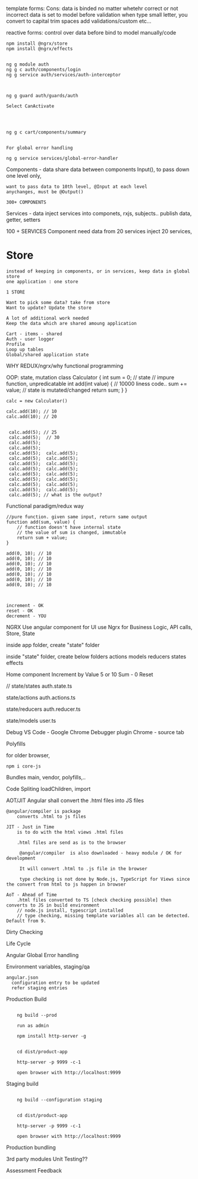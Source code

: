 ### 
  template forms:
     Cons:
        data is binded no matter whetehr correct or not
        incorrect data is set to model before validation
        when type small letter, you convert to capital
        trim spaces
        add validations/custom etc...

  reactive forms:
        control over data before bind to model
        manually/code

```
npm install @ngrx/store 
npm install @ngrx/effects


ng g module auth
ng g c auth/components/login
ng g service auth/services/auth-interceptor



ng g guard auth/guards/auth

Select CanActivate




ng g c cart/components/summary


For global error handling

ng g service services/global-error-handler

```

Components - data
    share data between components
    Input(), to pass down
        one level only,

    want to pass data to 10th level, @Input at each level
    anychanges, must be @Output()

    300+ COMPONENTS

Services  - data
    inject services into componets, rxjs, subjects.. publish data, getter, setters

100 + SERVICES
    Component need data from 20 services
    inject 20 services,


# Store
    instead of keeping in components, or in services, keep data in global store
    one application : one store

    1 STORE

    Want to pick some data? take from store
    Want to update? Update the store

    A lot of additional work needed
    Keep the data which are shared amoung application

    Cart - items - shared
    Auth - user logger
    Profile
    Loop up tables
    Global/shared application state

WHY REDUX/ngrx/why functional programming

OOP: state, mutation
    class Calculator {
        int sum = 0; // state
        // impure function, unpredicatable
        int add(int value) {
            // 10000 liness code..
            sum += value; // state is mutated/changed
            return sum;
        }
    }

    calc = new Calculator()

    calc.add(10); // 10
    calc.add(10); // 20


     calc.add(5); // 25
     calc.add(5);  // 30
     calc.add(5); 
     calc.add(5); 
     calc.add(5);  calc.add(5); 
     calc.add(5);  calc.add(5); 
     calc.add(5);  calc.add(5); 
     calc.add(5);  calc.add(5); 
     calc.add(5);  calc.add(5); 
     calc.add(5);  calc.add(5); 
     calc.add(5);  calc.add(5); 
     calc.add(5);  calc.add(5); 
     calc.add(5); // what is the output?

Functional paradigm/redux way

    //pure function. given same input, return same output
    function add(sum, value) {
        // function doesn't have internal state
        // the value of sum is changed, immutable
        return sum + value;
    }

    add(0, 10); // 10
    add(0, 10); // 10
    add(0, 10); // 10
    add(0, 10); // 10
    add(0, 10); // 10
    add(0, 10); // 10
    add(0, 10); // 10



    increment - OK
    reset - OK
    decrement - YOU

NGRX
    Use angular component for UI
    use Ngrx for Business Logic, API calls, Store, State

inside app folder, create "state" folder

inside "state" folder, create below folders
    actions
    models
    reducers
    states
    effects

Home component
    Increment by Value 5 or 10
    Sum - 0
    Reset



// state/states
        auth.state.ts

   state/actions
      auth.actions.ts

   state/reducers
      auth.reducer.ts

   state/models
      user.ts


Debug 
    VS Code - Google Chrome Debugger plugin
    Chrome - source tab

Polyfills

for older browser,

```
npm i core-js
```

Bundles
    main, vendor, polyfills,..

Code Spliting
    loadChildren, import

AOT/JIT
    Angular shall convert the .html files into JS files

    @angular/compiler is package
        converts .html to js files

    JIT - Just in Time
        is to do with the html views .html files

        .html files are send as is to the browser

         @angular/compiler  is also downloaded - heavy module / OK for development

         It will convert .html to .js file in the browser

         type checking is not done by Node.js, TypeScript for Views since the convert from html to js happen in browser

    AoT - Ahead of Time
        .html files converted to TS [check checking possible] then converts to JS in build environment
        // node.js install, typescript installed
        // type checking, missing template variables all can be detected. Default from 9.
        

Dirty Checking

Life Cycle


Angular Global Error handling

Environment variables, staging/qa

    angular.json 
      configuration entry to be updated
      refer staging entries


Production Build 
```

    ng build --prod

    run as admin

    npm install http-server -g 


    cd dist/product-app

    http-server -p 9999 -c-1

    open browser with http://localhost:9999
```

Staging build

```

    ng build --configuration staging


    cd dist/product-app

    http-server -p 9999 -c-1

    open browser with http://localhost:9999
```



Production bundling

3rd party modules
Unit Testing??

Assessment
Feedback


